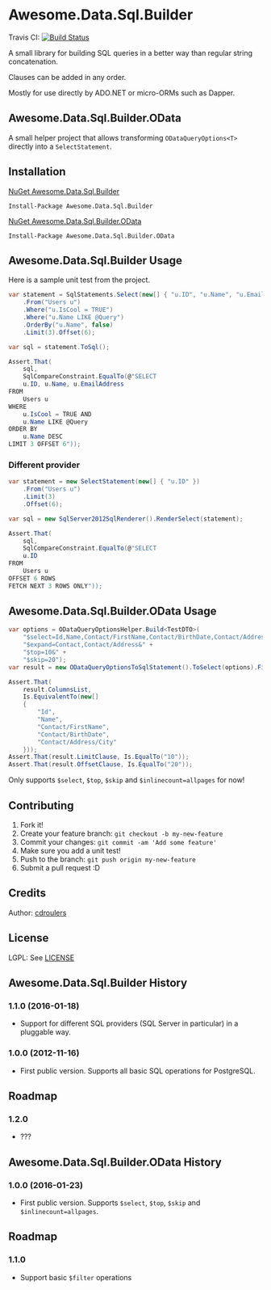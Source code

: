 # Awesome.Data.Sql.Builder

Travis CI: [![Build Status](https://travis-ci.org/cdroulers/awesome-sql-builder.svg)](https://travis-ci.org/cdroulers/awesome-sql-builder)

A small library for building SQL queries in a better way than regular string concatenation.

Clauses can be added in any order.

Mostly for use directly by ADO.NET or micro-ORMs such as Dapper.

## Awesome.Data.Sql.Builder.OData

A small helper project that allows transforming `ODataQueryOptions<T>` directly into
a `SelectStatement`.

## Installation

[NuGet Awesome.Data.Sql.Builder](https://www.nuget.org/packages/Awesome.Data.Sql.Builder/)

`Install-Package Awesome.Data.Sql.Builder`

[NuGet Awesome.Data.Sql.Builder.OData](https://www.nuget.org/packages/Awesome.Data.Sql.Builder.OData/)

`Install-Package Awesome.Data.Sql.Builder.OData`

## Awesome.Data.Sql.Builder Usage

Here is a sample unit test from the project.

```csharp
var statement = SqlStatements.Select(new[] { "u.ID", "u.Name", "u.EmailAddress" })
    .From("Users u")
    .Where("u.IsCool = TRUE")
    .Where("u.Name LIKE @Query")
    .OrderBy("u.Name", false)
    .Limit(3).Offset(6);

var sql = statement.ToSql();

Assert.That(
    sql,
    SqlCompareConstraint.EqualTo(@"SELECT
    u.ID, u.Name, u.EmailAddress
FROM
    Users u
WHERE
    u.IsCool = TRUE AND
    u.Name LIKE @Query
ORDER BY
    u.Name DESC
LIMIT 3 OFFSET 6"));
```

### Different provider

```csharp
var statement = new SelectStatement(new[] { "u.ID" })
    .From("Users u")
    .Limit(3)
    .Offset(6);

var sql = new SqlServer2012SqlRenderer().RenderSelect(statement);

Assert.That(
    sql,
    SqlCompareConstraint.EqualTo(@"SELECT
    u.ID
FROM
    Users u
OFFSET 6 ROWS
FETCH NEXT 3 ROWS ONLY"));
```

## Awesome.Data.Sql.Builder.OData Usage

```csharp
var options = ODataQueryOptionsHelper.Build<TestDTO>(
    "$select=Id,Name,Contact/FirstName,Contact/BirthDate,Contact/Address/City&" + 
    "$expand=Contact,Contact/Address&" +
    "$top=10&" +
    "$skip=20");
var result = new ODataQueryOptionsToSqlStatement().ToSelect(options).First();

Assert.That(
    result.ColumnsList,
    Is.EquivalentTo(new[]
    {
        "Id",
        "Name",
        "Contact/FirstName",
        "Contact/BirthDate",
        "Contact/Address/City"
    }));
Assert.That(result.LimitClause, Is.EqualTo("10"));
Assert.That(result.OffsetClause, Is.EqualTo("20"));
```

Only supports `$select`, `$top`, `$skip` and `$inlinecount=allpages` for now!

## Contributing

1. Fork it!
1. Create your feature branch: `git checkout -b my-new-feature`
1. Commit your changes: `git commit -am 'Add some feature'`
1. Make sure you add a unit test!
1. Push to the branch: `git push origin my-new-feature`
1. Submit a pull request :D

## Credits

Author: [cdroulers](https://github.com/cdroulers)

## License

LGPL: See [LICENSE](LICENSE)

## Awesome.Data.Sql.Builder History

### 1.1.0 (2016-01-18)

* Support for different SQL providers (SQL Server in particular) in a pluggable way.

### 1.0.0 (2012-11-16)

* First public version. Supports all basic SQL operations for PostgreSQL.

## Roadmap

### 1.2.0

* ???

## Awesome.Data.Sql.Builder.OData History

### 1.0.0 (2016-01-23)

* First public version. Supports `$select`, `$top`, `$skip` and `$inlinecount=allpages`.

## Roadmap

### 1.1.0

* Support basic `$filter` operations
